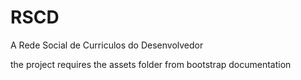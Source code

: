 # RSCD
A Rede Social de Curriculos do Desenvolvedor

the project requires the assets folder from bootstrap documentation
